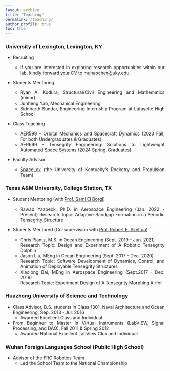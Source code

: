 ```yaml
---
layout: archive
title: "Teaching"
permalink: /teaching/
author_profile: true
toc: true
---
```


<div style="text-align: justify;" markdown="1">

### University of Lexington, Lexington, KY

- Recruiting
    * If you are interested in exploring research opportunities within our lab, kindly forward your CV to muhaochen@uky.edu. 

- Students Mentoring
    * Ryan A. Kodura, Structural/Civil Engineering and Mathematics (minor)
    * Junheng Yao, Mechanical Engineering
    * Siddharth Sundar, Engineering Internship Program at Lafayette High School

- Class Teaching 
    * AER599 - Orbital Mechanics and Spacecraft Dynamics (2023 Fall, For both Undergraduates & Graduates)
    * AER699 - Tensegrity Engineering: Solutions to Lightweight Automated Space Systems (2024 Spring, Graduates)
- Faculty Advisor 
    * [SpaceLex](https://spacelex.engr.uky.edu/projects/meridian) (the University of Kentucky's Rocketry and Propulsion Team)

### Texas A&M University, College Station, TX
- Student Mentoring (with [Prof. Sami El Borgi](https://www.qatar.tamu.edu/programs/mechanical-engineering/faculty-and-staff/dr.-sami-el-borgi))
    * Rawad Yazbeck, Ph.D. in Aerospace Engineering (Jan. 2022 - Present) 
    Research Topic: Adaptive Bandgap Formation in a Periodic Tensegrity Structure

- Students Mentored (Co-supervision with [Prof. Robert E. Skelton](https://bobskelton.github.io/))
    * Chris Plantz, M.S. in Ocean Engineering (Sept. 2019 - Jun. 2021)     
    Research Topic: Design and Experiment of A Robotic Tensegrity Dolphin
    * Jason Liu, MEng in Ocean Engineering (Sept. 2017 - Dec. 2020)     
    Research Topic: Software Development of Dynamics, Control, and Animation of Deployable Tensegrity Structures 
    * Xiaolong Bai, MEng in Aerospace Engineering (Sept.2017 - Dec. 2019)      
     Research Topic: Experiment Design of A Tensegrity Morphing Airfoil


### Huazhong University of Science and Technology   
- Class Advisor, B.S. students in Class 1301, Naval Architecture and Ocean Engineering, Sep. 2013 - Jul. 2016
    * Awarded Excellent Class and Individual
- From Beginner to Master in Virtual Instruments (LabVIEW, Signal Processing, and DAQ), Fall 2011 & Spring 2012 
    * Awarded National Excellent LabView Club and Individual

### Wuhan Foreign Languages School (Public High School)
- Advisor of the FRC Robotics Team 
    * Led the School Team to the National Championship
 

</div>